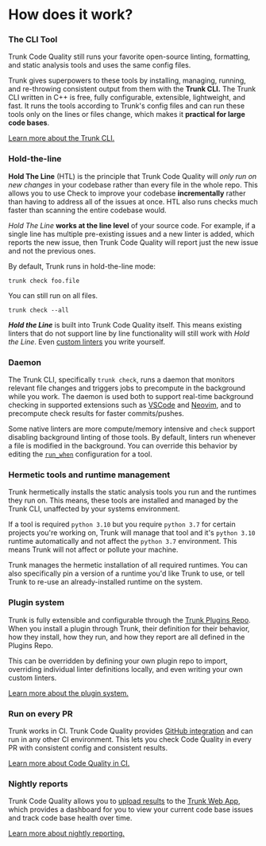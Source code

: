 # How does it work?

### The CLI Tool

Trunk Code Quality still runs your favorite open-source linting, formatting, and static analysis tools and uses the same config files.&#x20;

Trunk gives superpowers to these tools by installing, managing, running, and re-throwing consistent output from them with the **Trunk CLI.** The Trunk CLI written in C++ is free, fully configurable, extensible, lightweight, and fast. It runs the tools according to Trunk's config files and can run these tools only on the lines or files change, which makes it **practical for large code bases**.

[Learn more about the Trunk CLI.](../../cli/)

### Hold-the-line

**Hold The Line** (HTL) is the principle that Trunk Code Quality will _only run on new changes_ in your codebase rather than every file in the whole repo. This allows you to use Check to improve your codebase **incrementally** rather than having to address all of the issues at once. HTL also runs checks much faster than scanning the entire codebase would.

_Hold The Line_ **works at the line level** of your source code. For example, if a single line has multiple pre-existing issues and a new linter is added, which reports the new issue, then Trunk Code Quality will report just the new issue and not the previous ones.

By default, Trunk runs in hold-the-line mode:

```
trunk check foo.file
```

You can still run on all files.

```
trunk check --all
```

_**Hold the Line**_ is built into Trunk Code Quality itself. This means existing linters that do not support line by line functionality will still work with _Hold the Line_. Even [custom linters](../linters/custom-linters.md) you write yourself.

### Daemon

The Trunk CLI, specifically `trunk check`, runs a daemon that monitors relevant file changes and triggers jobs to precompute in the background while you work. The daemon is used both to support real-time background checking in supported extensions such as [VSCode](../ide-integration/vscode.md) and [Neovim](../ide-integration/neovim.md), and to precompute check results for faster commits/pushes.&#x20;

Some native linters are more compute/memory intensive and `check` support disabling background linting of those tools. By default, linters run whenever a file is modified in the background. You can override this behavior by editing the [`run_when`](../../cli/configuration/lint/commands.md#run\_when) configuration for a tool.

### Hermetic tools and runtime management

Trunk hermetically installs the static analysis tools you run and the runtimes they run on. This means, these tools are installed and managed by the Trunk CLI, unaffected by your systems environment.

If a tool is required `python 3.10` but you require `python 3.7` for certain projects you're working on, Trunk will manage that tool and it's `python 3.10` runtime automatically and not affect the `python 3.7` environment. This means Trunk will not affect or pollute your machine.

Trunk manages the hermetic installation of all required runtimes. You can also specifically pin a version of a runtime you'd like Trunk to use, or tell Trunk to re-use an already-installed runtime on the system.

### Plugin system

Trunk is fully extensible and configurable through the [Trunk Plugins Repo](https://github.com/trunk-io/plugins/). When you install a plugin through Trunk, their definition for their behavior, how they install, how they run, and how they report are all defined in the Plugins Repo.

This can be overridden by defining your own plugin repo to import, overriding individual linter definitions locally, and even writing your own custom linters.

[Learn more about the plugin system.](../../cli/configuration/plugins/)

### Run on every PR

Trunk works in CI. Trunk Code Quality provides [GitHub integration](../ci-setup/github-integration.md) and can run in any other CI environment. This lets you check Code Quality in every PR with consistent config and consistent results.

[Learn more about Code Quality in CI.](../ci-setup/)

### Nightly reports

Trunk Code Quality allows you to [upload results](broken-reference) to the [Trunk Web App](https://app.trunk.io/), which provides a dashboard for you to view your current code base issues and track code base health over time.

[Learn more about nightly reporting.](how-does-it-work.md#nightly-reports)
